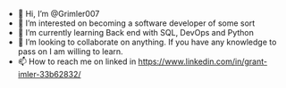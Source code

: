 - 👋 Hi, I’m @Grimler007
- 👀 I’m interested on becoming a software developer of some sort
- 🌱 I’m currently learning Back end with SQL, DevOps and Python
- 💞️ I’m looking to collaborate on anything. If you have any knowledge to pass on I am willing to learn. 
- 📫 How to reach me  on linked in https://www.linkedin.com/in/grant-imler-33b62832/
<!---
Grimler007/Grimler007 is a ✨ special ✨ repository because its `README.md` (this file) appears on your GitHub profile.
You can click the Preview link to take a look at your changes.
--->
